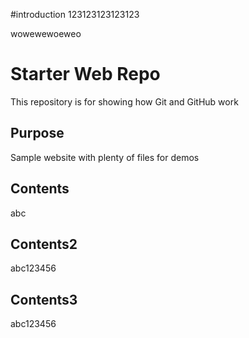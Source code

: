 #introduction
123123123123123

wowewewoeweo

# Starter Web Repo

This repository is for showing how Git and GitHub work

## Purpose

Sample website with plenty of files for demos

## Contents

abc


## Contents2

abc123456

## Contents3

abc123456